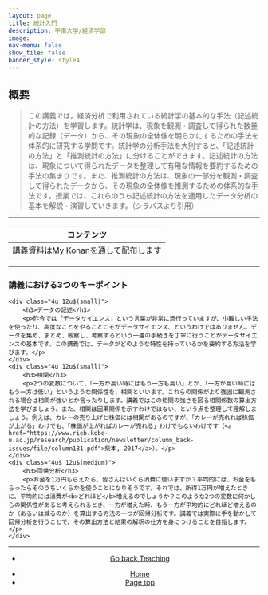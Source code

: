```yaml
---
layout: page
title: 統計入門
description: 甲南大学/経済学部
image: 
nav-menu: false
show_tile: false
banner_style: style4
---
```


<!-- Main -->
<div id="main" class="alt">

<!-- One -->
<section id="one">
	<div class="inner">

<!-- Content -->

<h2>概要</h2>
<blockquote>
この講義では，経済分析で利用されている統計学の基本的な手法（記述統計の方法）を学習します。統計学は、現象を観測・調査して得られた数量的な記録（データ）から、その現象の全体像を明らかにするための手法を体系的に研究する学問です。統計学の分析手法を大別すると、「記述統計の方法」と「推測統計の方法」に分けることができます。記述統計の方法は、現象について得られたデータを整理して有用な情報を要約するための手法の集まりです。また、推測統計の方法は、現象の一部分を観測・調査して得られたデータから、その現象の全体像を推測するための体系的な手法です。授業では、これらのうち記述統計の方法を適用したデータ分析の基本を解説・演習していきます。（シラバスより引用）
</blockquote>

<hr class="major" />

<div class="table-wrapper">
	<table>
		<thead>
			<tr>
				<th>コンテンツ</th>
			</tr>
		</thead>
		<tbody>
			<tr>
				<td>講義資料はMy Konanを通して配布します</td>
			</tr>
		</tbody>
	</table>
</div>

<hr class="major" />

<div class="row">
	<div class="12u$ 12u$(small)">
		<h3>講義における3つのキーポイント</h3>
	</div>
	
	<div class="4u 12u$(small)">
		<h3>データの記述</h3>
		<p>昨今では「データサイエンス」という言葉が非常に流行っていますが、小難しい手法を使ったり、高度なことをやることこそがデータサイエンス、というわけではありません。データを集め、まとめ、観察し、考察するという一連の手続きを丁寧に行うことがデータサイエンスの基本です。この講義では、データがどのような特性を持っているかを要約する方法を学びます。</p>
	</div>
	<div class="4u 12u$(small)">
		<h3>相関</h3>
		<p>2つの変数について、「一方が高い時にはもう一方も高い」とか、「一方が高い時にはもう一方は低い」というような関係性を、相関といいます。これらの関係がより強固に観測される場合は相関が強いとか言ったりします。講義ではこの相関の強さを図る相関係数の算出方法を学びましょう。また、相関は因果関係を示すわけではない、という点を整理して理解しましょう。例えば、カレーの売り上げと株価には相関があるのですが、「カレーが売れれば株価が上がる」わけでも、「株価が上がればカレーが売れる」わけでもないわけです（<a href="https://www.rieb.kobe-u.ac.jp/research/publication/newsletter/column_back-issues/file/column181.pdf">柴本, 2017</a>）。</p>
	</div>
	<div class="4u$ 12u$(medium)">
		<h3>回帰分析</h3>
		<p>お金を1万円もらえたら、皆さんはいくら消費に使いますか？平均的には、お金をもらったらそのうちいくらかを使うことになりそうです。それでは、所得1万円が増えたときに、平均的には消費が<b>どれほど</b>増えるのでしょうか？このような2つの変数に何かしらの関係性があると考えられるとき、一方が増えた時、もう一方が平均的にどれほど増えるのか（あるいは減るのか）を算出する方法の一つが回帰分析です。講義では実際に手を動かして回帰分析を行うことで、その算出方法と結果の解釈の仕方を身につけることを目指します。</p>
	</div>
</div>


<hr class="major" />

<section>
  <div class="inner" align="center">
	<ul class="actions">
	  <li><a href="{{ site.baseurl }}/03-teaching.html" class="button">Go back Teaching</a></li>
	</ul>
  </div>
</section>

<section>
  <div class="inner" align="center">
	<ul class="actions">
	  <li><a href="index.html" class="button">Home</a></li>
	  <li><a href="#banner" class="button special scroll">Page top</a></li>
	</ul>
  </div>
</section>


</div>
</section>

</div>
